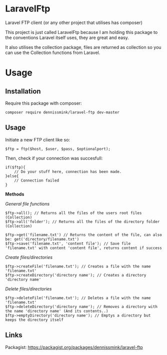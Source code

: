 # LaravelFtp
Laravel FTP client (or any other project that utilises has composer)

This project is just called LaravelFtp because I am holding this package to the conventions Laravel itself uses, they are great and easy.

It also utilises the collection package, files are returned as collection so you can use the Collection functions from Laravel.

# Usage

## Installation

Require this package with composer:

```
composer require dennissmink/laravel-ftp dev-master
```

## Usage

Initiate a new FTP client like so:

```
$ftp = ftp($host, $user, $pass, $optionalport);
```

Then, check if your connection was succesfull:

```
if($ftp){
    // Do your stuff here, connection has been made.
}else{
    // Connection failed
}   
```

**Methods**

*General file functions*
```
$ftp->all(); // Returns all the files of the users root files (Collection)
$ftp->all('folder'); // Returns all the files of the directory folder (Collection)

$ftp->get('filename.txt') // Returns the content of the file, can also be: get('directory/filename.txt')
$ftp->save('filename.txt', 'content file'); // Save file 'filename.txt' with content 'content file', returns content if success
```


*Create files/directories*
```
$ftp->createFile('filename.txt'); // Creates a file with the name 'filename.txt'
$ftp->createDirectory('directory name'); // Creates a directory 'directory name'
```

*Delete files/directories*
```
$ftp->deleteFile('filename.txt'); // Deletes a file with the name 'filename.txt'
$ftp->deleteDirectory('directory name'); // Removes a directory with the name 'directory name' (And its contents..)
$ftp->emptyDirectory('directory name'); // Emptys a directory but keeps the directory itself
```

## Links

Packagist: https://packagist.org/packages/dennissmink/laravel-ftp
